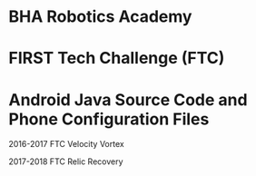 # BHA Robotics Academy
# FIRST Tech Challenge (FTC)
# Android Java Source Code and Phone Configuration Files

2016-2017 FTC Velocity Vortex

2017-2018 FTC Relic Recovery
